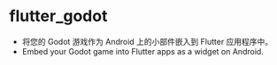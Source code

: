 # flutter_godot

- 将您的 Godot 游戏作为 Android 上的小部件嵌入到 Flutter 应用程序中。  
- Embed your Godot game into Flutter apps as a widget on Android.